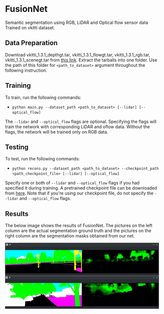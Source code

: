 # FusionNet
Semantic segmentation using RGB, LiDAR and Optical flow sensor data
Trained on vkitti dataset.

## Data Preparation
Download vkitti_1.3.1_depthgt.tar, vkitti_1.3.1_flowgt.tar, vkitti_1.3.1_rgb.tar, vkitti_1.3.1_scenegt.tar
from [this link](https://europe.naverlabs.com/research/computer-vision/proxy-virtual-worlds-vkitti-1/). Extract
the tarballs into one folder. Use the path of this folder for `<path_to_dataset>` argument throughout the following
instruction.

## Training
To train, run the following commands:
- `python main.py --dataset_path <path_to_dataset> [--lidar] [--optical_flow]`

The `--lidar` and `--optical_flow` flags are optional. Specifying the flags will train the network with corresponding
LiDAR and oflow data. Without the flags, the network will be trained only on RGB data.

## Testing
To test, run the following commands:
- `python recons.py --dataset_path <path_to_dataset> --checkpoint_path <path_checkpoint_file> [--lidar] [--optical_flow]`

Specify one or both of `--lidar` and `--optical_flow` flags if you had specified it during training. A pretrained checkpoint file
can be downloaded from [here](https://drive.google.com/drive/u/1/folders/1w87XoWLIBTSaBTYX3oaYEoLD2VsUeKmu). Note that if you're using
our checkpoint file, do not specify the `--lidar` and `--optical_flow` flags.

## Results
The below image shows the results of FusionNet. The pictures on the left column are the actual segmentation ground truth and
the pictures on the right column are the segmentation masks obtained from our net.

![Results](images/results.png)
